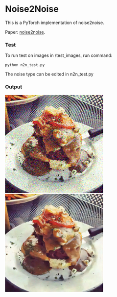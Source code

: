 # Noise2Noise

This is a PyTorch implementation of noise2noise. 

Paper: [noise2noise](https://arxiv.org/abs/1803.04189).

### Test
To run test on images in /test_images, run command:
```
python n2n_test.py
```
The noise type can be edited in n2n_test.py

### Output 


![Source Image](Output/source_3.png?raw=true "Source Image")
![Denoised Image](Output/denoised_3.png?raw=true "Denoised Image")
